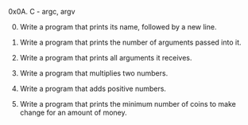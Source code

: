 0x0A. C - argc, argv

0. Write a program that prints its name, followed by a new line.

1. Write a program that prints the number of arguments passed into it.

2. Write a program that prints all arguments it receives.

3. Write a program that multiplies two numbers.

4. Write a program that adds positive numbers.

5. Write a program that prints the minimum number of coins to make change for an amount of money.
